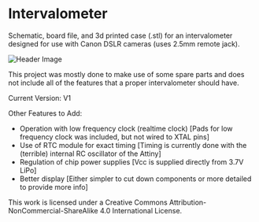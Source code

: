 Intervalometer
===========

Schematic, board file, and 3d printed case (.stl) for an intervalometer designed for use with Canon DSLR cameras (uses 2.5mm remote jack).

![Header Image](lhuff.github.com/electronics/intervalometer/img/board_top.jpg)

This project was mostly done to make use of some spare parts and does not include all of the features that a proper intervalometer should have.

Current Version: V1

Other Features to Add:
- Operation with low frequency clock (realtime clock) [Pads for low frequency clock was included, but not wired to XTAL pins]
- Use of RTC module for exact timing [Timing is currently done with the (terrible) internal RC oscillator of the Attiny]
- Regulation of chip power supplies [Vcc is supplied directly from 3.7V LiPo]
- Better display [Either simpler to cut down components or more detailed to provide more info]

This work is licensed under a Creative Commons 
Attribution-NonCommercial-ShareAlike 4.0 International License.
